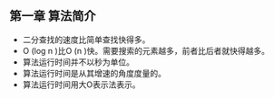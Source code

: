 ## 第一章 算法简介

* 二分查找的速度比简单查找快得多。
* O (log n )比O (n )快。需要搜索的元素越多，前者比后者就快得越多。
* 算法运行时间并不以秒为单位。
* 算法运行时间是从其增速的角度度量的。
* 算法运行时间用大O表示法表示。